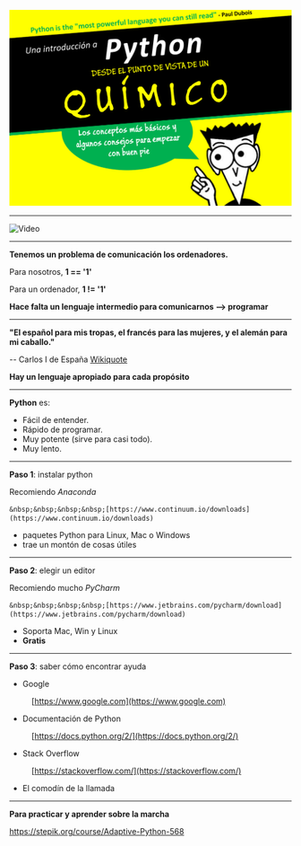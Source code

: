 
![Image](assets/intro_python.png)

---

![Video](https://www.youtube.com/embed/0NkjVAnWnOA?rel=0&controls=0&showinfo=0&vq=hd720&end=27&enablejsapi=1&playerapiid=ytplayer)

---

**Tenemos un problema de comunicación los ordenadores.**

Para nosotros,
**1 == '1'**

Para un ordenador,
**1 != '1'**

**Hace falta un lenguaje intermedio para comunicarnos --> programar**

---

**"El español para mis tropas, el francés para las mujeres, y el alemán para mi caballo."**

-- Carlos I de España [Wikiquote](https://es.wikiquote.org/wiki/Carlos_I_de_Espa%C3%B1a)

**Hay un lenguaje apropiado para cada propósito**

---

**Python** es:

- Fácil de entender.
- Rápido de programar.
- Muy potente (sirve para casi todo).
- Muy lento.

---

**Paso 1**: instalar python

Recomiendo *Anaconda*

    &nbsp;&nbsp;&nbsp;&nbsp;[https://www.continuum.io/downloads](https://www.continuum.io/downloads)

- paquetes Python para Linux, Mac o Windows
- trae un montón de cosas útiles

---

**Paso 2**: elegir un editor

Recomiendo mucho *PyCharm*

    &nbsp;&nbsp;&nbsp;&nbsp;[https://www.jetbrains.com/pycharm/download](https://www.jetbrains.com/pycharm/download)

- Soporta Mac, Win y Linux
- **Gratis**

---

**Paso 3**: saber cómo encontrar ayuda

- Google

    &nbsp;&nbsp;&nbsp;&nbsp;[https://www.google.com](https://www.google.com)

- Documentación de Python

    &nbsp;&nbsp;&nbsp;&nbsp;[https://docs.python.org/2/](https://docs.python.org/2/)

- Stack Overflow

    &nbsp;&nbsp;&nbsp;&nbsp;[https://stackoverflow.com/](https://stackoverflow.com/)

- El comodín de la llamada 

---

**Para practicar y aprender sobre la marcha**

https://stepik.org/course/Adaptive-Python-568
